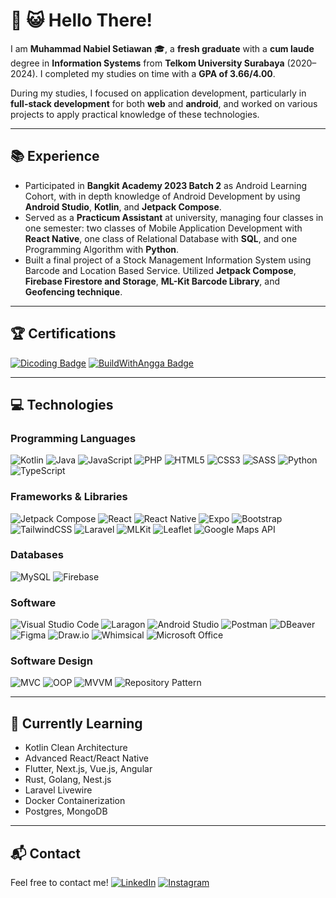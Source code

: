 # 👋 😺 Hello There!  

I am **Muhammad Nabiel Setiawan** 🎓, a **fresh graduate** with a **cum laude** degree in **Information Systems** from **Telkom University Surabaya** (2020–2024). I completed my studies on time with a **GPA of 3.66/4.00**.  

During my studies, I focused on application development, particularly in **full-stack development** for both **web** and **android**, and worked on various projects to apply practical knowledge of these technologies.  

---

## 📚 Experience  
- Participated in **Bangkit Academy 2023 Batch 2** as Android Learning Cohort, with in depth knowledge of Android Development by using **Android Studio**, **Kotlin**, and **Jetpack Compose**.  
- Served as a **Practicum Assistant** at university, managing four classes in one semester: two classes of Mobile Application Development with **React Native**, one class of Relational Database with **SQL**, and one Programming Algorithm with **Python**.
- Built a final project of a Stock Management Information System using Barcode and Location Based Service. Utilized **Jetpack Compose**, **Firebase Firestore and Storage**, **ML-Kit Barcode Library**, and **Geofencing technique**.

---

## 🏆 Certifications  
[![Dicoding Badge](https://img.shields.io/badge/Dicoding-Profile-blue?style=for-the-badge&logo=dicoding&logoColor=white)](https://www.dicoding.com/users/bieldicode/academies)
[![BuildWithAngga Badge](https://img.shields.io/badge/BuildWithAngga-Profile-yellow?style=for-the-badge&logo=angga&logoColor=white)](https://buildwithangga.com/talent/nabielsetiawan)
 

---

## 💻 Technologies  
### Programming Languages
![Kotlin](https://img.shields.io/badge/kotlin-%237F52FF.svg?style=for-the-badge&logo=kotlin&logoColor=white)
![Java](https://img.shields.io/badge/java-%23ED8B00.svg?style=for-the-badge&logo=openjdk&logoColor=white)
![JavaScript](https://img.shields.io/badge/javascript-%23323330.svg?style=for-the-badge&logo=javascript&logoColor=%23F7DF1E)
![PHP](https://img.shields.io/badge/php-%23777BB4.svg?style=for-the-badge&logo=php&logoColor=white)
![HTML5](https://img.shields.io/badge/html5-%23E34F26.svg?style=for-the-badge&logo=html5&logoColor=white)
![CSS3](https://img.shields.io/badge/css3-%231572B6.svg?style=for-the-badge&logo=css3&logoColor=white)
![SASS](https://img.shields.io/badge/SASS-hotpink.svg?style=for-the-badge&logo=SASS&logoColor=white)
![Python](https://img.shields.io/badge/python-3670A0?style=for-the-badge&logo=python&logoColor=ffdd54)
![TypeScript](https://img.shields.io/badge/typescript-%23007ACC.svg?style=for-the-badge&logo=typescript&logoColor=white)
 
### Frameworks & Libraries
![Jetpack Compose](https://img.shields.io/badge/Jetpack%20Compose-3DDC84?style=for-the-badge&logo=android&logoColor=white)
![React](https://img.shields.io/badge/react-%2320232a.svg?style=for-the-badge&logo=react&logoColor=%2361DAFB)
![React Native](https://img.shields.io/badge/react_native-%2320232a.svg?style=for-the-badge&logo=react&logoColor=%2361DAFB)
![Expo](https://img.shields.io/badge/expo-1C1E24?style=for-the-badge&logo=expo&logoColor=#D04A37)
![Bootstrap](https://img.shields.io/badge/bootstrap-%238511FA.svg?style=for-the-badge&logo=bootstrap&logoColor=white)
![TailwindCSS](https://img.shields.io/badge/tailwindcss-%2338B2AC.svg?style=for-the-badge&logo=tailwind-css&logoColor=white)
![Laravel](https://img.shields.io/badge/laravel-%23FF2D20.svg?style=for-the-badge&logo=laravel&logoColor=white)
![MLKit](https://img.shields.io/badge/MLKit-4285F4?style=for-the-badge&logo=google&logoColor=white)
![Leaflet](https://img.shields.io/badge/Leaflet-199900?style=for-the-badge&logo=leaflet&logoColor=white)
![Google Maps API](https://img.shields.io/badge/Google%20Maps%20API-4285F4?style=for-the-badge&logo=google-maps&logoColor=white)

### Databases
![MySQL](https://img.shields.io/badge/mysql-4479A1.svg?style=for-the-badge&logo=mysql&logoColor=white)
![Firebase](https://img.shields.io/badge/firebase-a08021?style=for-the-badge&logo=firebase&logoColor=ffcd34)

### Software
![Visual Studio Code](https://img.shields.io/badge/Visual%20Studio%20Code-0078d7.svg?style=for-the-badge&logo=visual-studio-code&logoColor=white)
![Laragon](https://img.shields.io/badge/Laragon-0E83CD?style=for-the-badge&logo=laragon&logoColor=white)
![Android Studio](https://img.shields.io/badge/android%20studio-346ac1?style=for-the-badge&logo=android%20studio&logoColor=white)
![Postman](https://img.shields.io/badge/Postman-FF6C37?style=for-the-badge&logo=postman&logoColor=white)
![DBeaver](https://img.shields.io/badge/DBeaver-372923?style=for-the-badge&logo=dbeaver&logoColor=white)
![Figma](https://img.shields.io/badge/figma-%23F24E1E.svg?style=for-the-badge&logo=figma&logoColor=white)
![Draw.io](https://img.shields.io/badge/Draw.io-F08705?style=for-the-badge&logo=diagrams.net&logoColor=white)
![Whimsical](https://img.shields.io/badge/Whimsical-6358FF?style=for-the-badge&logo=whimsical&logoColor=white)
![Microsoft Office](https://img.shields.io/badge/Microsoft_Office-D83B01?style=for-the-badge&logo=microsoft-office&logoColor=white)
 
### Software Design
![MVC](https://img.shields.io/badge/MVC-4A90E2?style=for-the-badge)
![OOP](https://img.shields.io/badge/OOP-2C3E50?style=for-the-badge)
![MVVM](https://img.shields.io/badge/MVVM-9B59B6?style=for-the-badge)
![Repository Pattern](https://img.shields.io/badge/Repository%20Pattern-16A085?style=for-the-badge)

---

## 🌱 Currently Learning  
- Kotlin Clean Architecture
- Advanced React/React Native   
- Flutter, Next.js, Vue.js, Angular  
- Rust, Golang, Nest.js  
- Laravel Livewire
- Docker Containerization
- Postgres, MongoDB

---

## 📬 Contact  
Feel free to contact me!
[![LinkedIn](https://img.shields.io/badge/linkedin-%230077B5.svg?style=for-the-badge&logo=linkedin&logoColor=white)](https://linkedin.com/in/muhammad-nabiel-setiawan-b94932259/) [![Instagram](https://img.shields.io/badge/Instagram-%23E4405F.svg?style=for-the-badge&logo=Instagram&logoColor=white)](https://www.instagram.com/nabiel_setiawan/)
